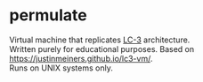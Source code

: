# permulate
Virtual machine that replicates [LC-3](https://en.wikipedia.org/wiki/Little_Computer_3) architecture.  
Written purely for educational purposes. Based on https://justinmeiners.github.io/lc3-vm/.  
Runs on UNIX systems only.  
